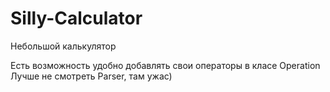 # Silly-Calculator
Небольшой калькулятор



Есть возможность удобно добавлять свои операторы в класе Operation
Лучше не смотреть Parser, там ужас)
